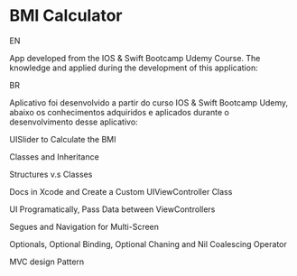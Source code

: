 # BMI Calculator

EN

 App developed from the IOS & Swift Bootcamp Udemy Course. The knowledge and applied during the development of this application:
 
 BR
 
 Aplicativo foi desenvolvido a partir do curso IOS & Swift Bootcamp Udemy, abaixo os conhecimentos adquiridos e aplicados durante o desenvolvimento desse aplicativo:
 
 

UISlider to Calculate the BMI

Classes and Inheritance

Structures v.s Classes

Docs in Xcode and Create a Custom UIViewController Class

UI Programatically, Pass Data between ViewControllers

Segues and Navigation for Multi-Screen

Optionals, Optional Binding, Optional Chaning and Nil Coalescing Operator

MVC design Pattern
